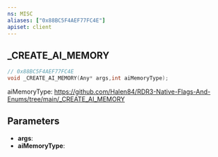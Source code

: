 ```yaml
---
ns: MISC
aliases: ["0x88BC5F4AEF77FC4E"]
apiset: client
---
```

## _CREATE_AI_MEMORY

```c
// 0x88BC5F4AEF77FC4E
void _CREATE_AI_MEMORY(Any* args,int aiMemoryType);
```

aiMemoryType: https://github.com/Halen84/RDR3-Native-Flags-And-Enums/tree/main/_CREATE_AI_MEMORY

## Parameters
* **args**:
* **aiMemoryType**:




